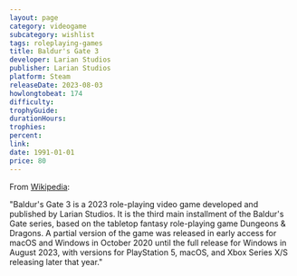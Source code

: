 ```yaml
---
layout: page
category: videogame
subcategory: wishlist
tags: roleplaying-games
title: Baldur's Gate 3
developer: Larian Studios
publisher: Larian Studios
platform: Steam
releaseDate: 2023-08-03
howlongtobeat: 174
difficulty:
trophyGuide:
durationHours:
trophies:
percent:
link:
date: 1991-01-01
price: 80
---
```


From [Wikipedia](https://en.wikipedia.org/wiki/Baldur%27s_Gate_3):

"Baldur's Gate 3 is a 2023 role-playing video game developed and published by Larian Studios. It is the third main installment of the Baldur's Gate series, based on the tabletop fantasy role-playing game Dungeons & Dragons. A partial version of the game was released in early access for macOS and Windows in October 2020 until the full release for Windows in August 2023, with versions for PlayStation 5, macOS, and Xbox Series X/S releasing later that year."

